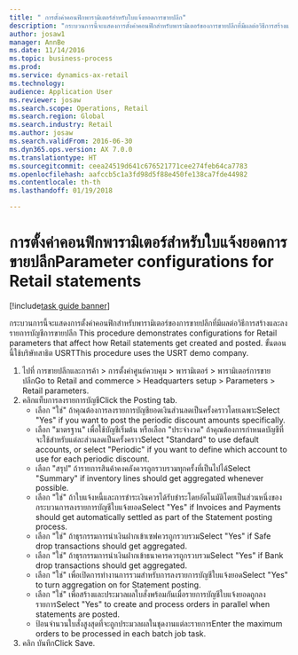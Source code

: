```yaml
--- 
title: " การตั้งค่าคอนฟิกพารามิเตอร์สำหรับใบแจ้งยอดการขายปลีก"
description: "กระบวนการนี้จะแสดงการตั้งค่าคอนฟิกสำหรับพารามิเตอร์ของการขายปลีกที่มีผลต่อวิธีการสร้างและลงรายการบัญชีการขายปลีก "
author: josaw1
manager: AnnBe
ms.date: 11/14/2016
ms.topic: business-process
ms.prod: 
ms.service: dynamics-ax-retail
ms.technology: 
audience: Application User
ms.reviewer: josaw
ms.search.scope: Operations, Retail
ms.search.region: Global
ms.search.industry: Retail
ms.author: josaw
ms.search.validFrom: 2016-06-30
ms.dyn365.ops.version: AX 7.0.0
ms.translationtype: HT
ms.sourcegitcommit: ceea24519d641c676521771cee274feb64ca7783
ms.openlocfilehash: aafccb5c1a3fd98d5f88e450fe138ca7fde44982
ms.contentlocale: th-th
ms.lasthandoff: 01/19/2018

---
```

# <a name="parameter-configurations-for-retail-statements"></a><span data-ttu-id="15d86-103"> การตั้งค่าคอนฟิกพารามิเตอร์สำหรับใบแจ้งยอดการขายปลีก</span><span class="sxs-lookup"><span data-stu-id="15d86-103">Parameter configurations for Retail statements</span></span>

[!include[task guide banner](../includes/task-guide-banner.md)]

<span data-ttu-id="15d86-104">กระบวนการนี้จะแสดงการตั้งค่าคอนฟิกสำหรับพารามิเตอร์ของการขายปลีกที่มีผลต่อวิธีการสร้างและลงรายการบัญชีการขายปลีก </span><span class="sxs-lookup"><span data-stu-id="15d86-104">This procedure demonstrates configurations for Retail parameters that affect how Retail statements get created and posted.</span></span> <span data-ttu-id="15d86-105">ขั้นตอนนี้ใช้บริษัทสาธิต USRT</span><span class="sxs-lookup"><span data-stu-id="15d86-105">This procedure uses the USRT demo company.</span></span>

1. <span data-ttu-id="15d86-106">ไปที่ การขายปลีกและการค้า > การตั้งค่าศูนย์ควบคุม > พารามิเตอร์ > พารามิเตอร์การขายปลีก</span><span class="sxs-lookup"><span data-stu-id="15d86-106">Go to Retail and commerce > Headquarters setup  > Parameters > Retail parameters.</span></span>
2. <span data-ttu-id="15d86-107">คลิกแท็บการลงรายการบัญชี</span><span class="sxs-lookup"><span data-stu-id="15d86-107">Click the Posting tab.</span></span>
    * <span data-ttu-id="15d86-108">เลือก "ใช่" ถ้าคุณต้องการลงรายการบัญชียอดเงินส่วนลดเป็นครั้งคราวโดยเฉพาะ</span><span class="sxs-lookup"><span data-stu-id="15d86-108">Select "Yes" if you want to post the periodic discount amounts specifically.</span></span>  
    * <span data-ttu-id="15d86-109">เลือก "มาตรฐาน" เพื่อใช้บัญชีเริ่มต้น หรือเลือก "ประจำงวด" ถ้าคุณต้องการกำหนดบัญชีที่จะใช้สำหรับแต่ละส่วนลดเป็นครั้งคราว</span><span class="sxs-lookup"><span data-stu-id="15d86-109">Select "Standard" to use default accounts, or select "Periodic" if you want to define which account to use for each periodic discount.</span></span>  
    * <span data-ttu-id="15d86-110">เลือก "สรุป" ถ้ารายการสินค้าคงคลังควรถูกรวบรวมทุกครั้งที่เป็นไปได้</span><span class="sxs-lookup"><span data-stu-id="15d86-110">Select "Summary" if inventory lines should get aggregated whenever possible.</span></span>  
    * <span data-ttu-id="15d86-111">เลือก "ใช่" ถ้าใบแจ้งหนี้และการชำระเงินควรได้รับชำระโดยอัตโนมัติโดยเป็นส่วนหนึ่งของกระบวนการลงรายการบัญชีใบแจ้งยอด</span><span class="sxs-lookup"><span data-stu-id="15d86-111">Select "Yes" if Invoices and Payments should get automatically settled as part of the Statement posting process.</span></span>  
    * <span data-ttu-id="15d86-112">เลือก "ใช่" ถ้าธุรกรรมการนำเงินฝากเข้าเซฟควรถูกรวบรวม</span><span class="sxs-lookup"><span data-stu-id="15d86-112">Select "Yes" if Safe drop transactions should get aggregated.</span></span>  
    * <span data-ttu-id="15d86-113">เลือก "ใช่" ถ้าธุรกรรมการนำเงินฝากเข้าธนาคารควรถูกรวบรวม</span><span class="sxs-lookup"><span data-stu-id="15d86-113">Select "Yes" if Bank drop transactions should get aggregated.</span></span>  
    * <span data-ttu-id="15d86-114">เลือก "ใช่" เพื่อเปิดการทำงานการรวมสำหรับการลงรายการบัญชีใบแจ้งยอด</span><span class="sxs-lookup"><span data-stu-id="15d86-114">Select "Yes" to turn aggregation on for Statement posting.</span></span>  
    * <span data-ttu-id="15d86-115">เลือก "ใช่" เพื่อสร้างและประมวลผลใบสั่งพร้อมกันเมื่อรายการบัญชีใบแจ้งยอดถูกลงรายการ</span><span class="sxs-lookup"><span data-stu-id="15d86-115">Select "Yes" to create and process orders in parallel when statements are posted.</span></span>  
    * <span data-ttu-id="15d86-116">ป้อนจำนวนใบสั่งสูงสุดที่จะถูกประมวลผลในชุดงานแต่ละรายการ</span><span class="sxs-lookup"><span data-stu-id="15d86-116">Enter the maximum orders to be processed in each batch job task.</span></span>  
3. <span data-ttu-id="15d86-117">คลิก บันทึก</span><span class="sxs-lookup"><span data-stu-id="15d86-117">Click Save.</span></span>


